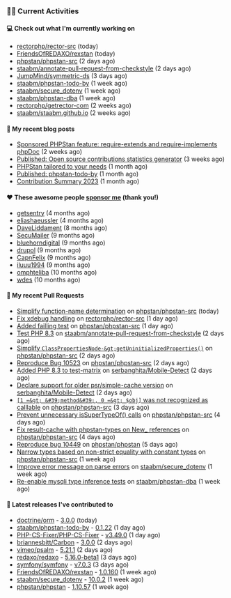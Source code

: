 ### 👨‍💻 Current Activities


#### 💻 Check out what I'm currently working on

- [rectorphp/rector-src](https://github.com/rectorphp/rector-src) (today)
- [FriendsOfREDAXO/rexstan](https://github.com/FriendsOfREDAXO/rexstan) (today)
- [phpstan/phpstan-src](https://github.com/phpstan/phpstan-src) (2 days ago)
- [staabm/annotate-pull-request-from-checkstyle](https://github.com/staabm/annotate-pull-request-from-checkstyle) (2 days ago)
- [JumpMind/symmetric-ds](https://github.com/JumpMind/symmetric-ds) (3 days ago)
- [staabm/phpstan-todo-by](https://github.com/staabm/phpstan-todo-by) (1 week ago)
- [staabm/secure_dotenv](https://github.com/staabm/secure_dotenv) (1 week ago)
- [staabm/phpstan-dba](https://github.com/staabm/phpstan-dba) (1 week ago)
- [rectorphp/getrector-com](https://github.com/rectorphp/getrector-com) (2 weeks ago)
- [staabm/staabm.github.io](https://github.com/staabm/staabm.github.io) (2 weeks ago)


#### 📜 My recent blog posts

- [Sponsored PHPStan feature: require-extends and require-implements phpDoc](https://staabm.github.io/2024/01/15/phpstan-require-extends-implements.html) (2 weeks ago)
- [Published: Open source contributions statistics generator](https://staabm.github.io/2024/01/10/oss-contribs-published.html) (3 weeks ago)
- [PHPStan tailored to your needs](https://staabm.github.io/2024/01/01/phpstan-customizing.html) (1 month ago)
- [Published: phpstan-todo-by](https://staabm.github.io/2023/12/17/phpstan-todo-by-published.html) (1 month ago)
- [Contribution Summary 2023](https://staabm.github.io/2023/12/07/contribution-summary-2023.html) (1 month ago)


#### ❤️ These awesome people [sponsor me](https://github.com/sponsors/staabm) (thank you!)

- [getsentry](https://github.com/getsentry) (4 months ago)
- [eliashaeussler](https://github.com/eliashaeussler) (4 months ago)
- [DaveLiddament](https://github.com/DaveLiddament) (8 months ago)
- [SecuMailer](https://github.com/SecuMailer) (9 months ago)
- [bluehorndigital](https://github.com/bluehorndigital) (9 months ago)
- [drupol](https://github.com/drupol) (9 months ago)
- [CapnFelix](https://github.com/CapnFelix) (9 months ago)
- [iluuu1994](https://github.com/iluuu1994) (9 months ago)
- [omphteliba](https://github.com/omphteliba) (10 months ago)
- [wdes](https://github.com/wdes) (10 months ago)


#### 🔨 My recent Pull Requests

- [Simplify function-name determination](https://github.com/phpstan/phpstan-src/pull/2904) on [phpstan/phpstan-src](https://github.com/phpstan/phpstan-src) (today)
- [Fix xdebug handling](https://github.com/rectorphp/rector-src/pull/5544) on [rectorphp/rector-src](https://github.com/rectorphp/rector-src) (1 day ago)
- [Added failling test](https://github.com/phpstan/phpstan-src/pull/2900) on [phpstan/phpstan-src](https://github.com/phpstan/phpstan-src) (1 day ago)
- [Test PHP 8.3](https://github.com/staabm/annotate-pull-request-from-checkstyle/pull/116) on [staabm/annotate-pull-request-from-checkstyle](https://github.com/staabm/annotate-pull-request-from-checkstyle) (2 days ago)
- [Simplify `ClassPropertiesNode-&gt;getUninitializedProperties()`](https://github.com/phpstan/phpstan-src/pull/2899) on [phpstan/phpstan-src](https://github.com/phpstan/phpstan-src) (2 days ago)
- [Reproduce Bug 10523](https://github.com/phpstan/phpstan-src/pull/2897) on [phpstan/phpstan-src](https://github.com/phpstan/phpstan-src) (2 days ago)
- [Added PHP 8.3 to test-matrix](https://github.com/serbanghita/Mobile-Detect/pull/954) on [serbanghita/Mobile-Detect](https://github.com/serbanghita/Mobile-Detect) (2 days ago)
- [Declare support for older psr/simple-cache version](https://github.com/serbanghita/Mobile-Detect/pull/953) on [serbanghita/Mobile-Detect](https://github.com/serbanghita/Mobile-Detect) (2 days ago)
- [`[1 =&gt; &#39;method&#39;, 0 =&gt; $obj]` was not recognized as calllable](https://github.com/phpstan/phpstan-src/pull/2896) on [phpstan/phpstan-src](https://github.com/phpstan/phpstan-src) (3 days ago)
- [Prevent unnecessary isSuperTypeOf() calls](https://github.com/phpstan/phpstan-src/pull/2895) on [phpstan/phpstan-src](https://github.com/phpstan/phpstan-src) (4 days ago)
- [Fix result-cache with phpstan-types on New_ references](https://github.com/phpstan/phpstan-src/pull/2894) on [phpstan/phpstan-src](https://github.com/phpstan/phpstan-src) (4 days ago)
- [Reproduce bug 10449](https://github.com/phpstan/phpstan/pull/10508) on [phpstan/phpstan](https://github.com/phpstan/phpstan) (5 days ago)
- [Narrow types based on non-strict equality with constant types](https://github.com/phpstan/phpstan-src/pull/2889) on [phpstan/phpstan-src](https://github.com/phpstan/phpstan-src) (1 week ago)
- [Improve error message on parse errors](https://github.com/staabm/secure_dotenv/pull/11) on [staabm/secure_dotenv](https://github.com/staabm/secure_dotenv) (1 week ago)
- [Re-enable mysqli type inference tests](https://github.com/staabm/phpstan-dba/pull/641) on [staabm/phpstan-dba](https://github.com/staabm/phpstan-dba) (1 week ago)


#### 🔭 Latest releases I've contributed to

- [doctrine/orm](https://github.com/doctrine/orm) - [3.0.0](https://github.com/doctrine/orm/releases/tag/3.0.0) (today)
- [staabm/phpstan-todo-by](https://github.com/staabm/phpstan-todo-by) - [0.1.22](https://github.com/staabm/phpstan-todo-by/releases/tag/0.1.22) (1 day ago)
- [PHP-CS-Fixer/PHP-CS-Fixer](https://github.com/PHP-CS-Fixer/PHP-CS-Fixer) - [v3.49.0](https://github.com/PHP-CS-Fixer/PHP-CS-Fixer/releases/tag/v3.49.0) (1 day ago)
- [briannesbitt/Carbon](https://github.com/briannesbitt/Carbon) - [3.0.0](https://github.com/briannesbitt/Carbon/releases/tag/3.0.0) (2 days ago)
- [vimeo/psalm](https://github.com/vimeo/psalm) - [5.21.1](https://github.com/vimeo/psalm/releases/tag/5.21.1) (2 days ago)
- [redaxo/redaxo](https://github.com/redaxo/redaxo) - [5.16.0-beta1](https://github.com/redaxo/redaxo/releases/tag/5.16.0-beta1) (3 days ago)
- [symfony/symfony](https://github.com/symfony/symfony) - [v7.0.3](https://github.com/symfony/symfony/releases/tag/v7.0.3) (3 days ago)
- [FriendsOfREDAXO/rexstan](https://github.com/FriendsOfREDAXO/rexstan) - [1.0.160](https://github.com/FriendsOfREDAXO/rexstan/releases/tag/1.0.160) (1 week ago)
- [staabm/secure_dotenv](https://github.com/staabm/secure_dotenv) - [10.0.2](https://github.com/staabm/secure_dotenv/releases/tag/10.0.2) (1 week ago)
- [phpstan/phpstan](https://github.com/phpstan/phpstan) - [1.10.57](https://github.com/phpstan/phpstan/releases/tag/1.10.57) (1 week ago)
